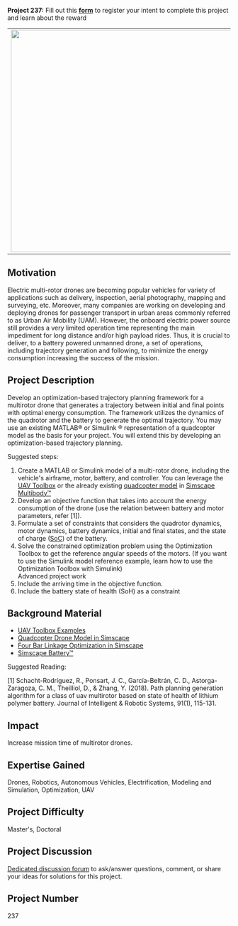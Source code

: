 **Project 237:** Fill out this <strong>[form](https://forms.office.com/Pages/ResponsePage.aspx?id=ETrdmUhDaESb3eUHKx3B5lOTzSa_A6lPqq2LJKzvpM5UMTBZRkc4UTRETjFERVRDWllQRE40OUFSQS4u)</strong> to  register your intent to complete this project and learn about the reward

<table>
<td><img src="https://gist.githubusercontent.com/robertogl/e0115dc303472a9cfd52bbbc8edb7665/raw/UAV_plan.png"  width=500 /></td>
<td><p><h1>Energy-Optimal Trajectory Planning for Multirotor Drones</h1></p>
<p>Develop a trajectory planning for multirotor drones that minimizes energy consumption.</p>
</table>

## Motivation

Electric multi-rotor drones are becoming popular vehicles for variety of applications such as delivery, inspection, aerial photography, mapping and surveying, etc. Moreover, many companies are working on developing and deploying drones for passenger transport in urban areas commonly referred to as Urban Air Mobility (UAM). However, the onboard electric power source still provides a very limited operation time representing the main impediment for long distance and/or high payload rides. Thus, it is crucial to deliver, to a battery powered unmanned drone, a set of operations, including trajectory generation and following, to minimize the energy consumption increasing the success of the mission. 

## Project Description

Develop an optimization-based trajectory planning framework for a multirotor drone that generates a trajectory between initial and final points with optimal energy consumption. The framework utilizes the dynamics of the quadrotor and the battery to generate the optimal trajectory. You may use an existing MATLAB® or Simulink ® representation of a quadcopter model as the basis for your project. You will extend this by developing an optimization-based trajectory planning.    

Suggested steps:
 
1.	Create a MATLAB or Simulink model of a multi-rotor drone, including the vehicle's airframe, motor, battery, and controller. You can leverage the [UAV Toolbox](https://www.mathworks.com/products/uav.html) or the already existing [quadcopter model](https://www.mathworks.com/matlabcentral/fileexchange/63580-quadcopter-drone-model-in-simscape?s_tid=srchtitle) in [Simscape Multibody™](https://www.mathworks.com/products/simscape-multibody.html)
2.	Develop an objective function that takes into account the energy consumption of the drone (use the relation between battery and motor parameters, refer [1]).
3.	Formulate a set of constraints that considers the quadrotor dynamics, motor dynamics, battery dynamics, initial and final states, and the state of charge ([SoC](https://www.mathworks.com/solutions/power-electronics-control/battery-state-of-charge.html)) of the battery. 
4.	Solve the constrained optimization problem using the Optimization Toolbox to get the reference angular speeds of the motors. (If you want to use the Simulink model reference example, learn how to use the Optimization Toolbox  with Simulink)  
Advanced project work 
1.	Include the arriving time in the objective function.
2.	Include the battery state of health (SoH) as a constraint 


## Background Material

-	[UAV Toolbox Examples](https://www.mathworks.com/help/uav/examples.html?category=planning-and-control&s_tid=CRUX_topnav)
-	[Quadcopter Drone Model in Simscape](https://www.mathworks.com/matlabcentral/fileexchange/63580-quadcopter-drone-model-in-simscape?s_tid=srchtitle)
-	[Four Bar Linkage Optimization in Simscape](https://www.mathworks.com/matlabcentral/fileexchange/62371-four-bar-linkage-optimization-in-simscape?s_tid=srchtitle)
-	[Simscape Battery™](https://www.mathworks.com/products/simscape-battery.html)

Suggested Reading:

[1] Schacht-Rodríguez, R., Ponsart, J. C., García-Beltrán, C. D., Astorga-Zaragoza, C. M., Theilliol, D., & Zhang, Y. (2018). Path planning generation algorithm for a class of uav multirotor based on state of health of lithium polymer battery. Journal of Intelligent & Robotic Systems, 91(1), 115-131.


## Impact

Increase mission time of multirotor drones.

## Expertise Gained 

Drones, Robotics, Autonomous Vehicles, Electrification, Modeling and Simulation, Optimization, UAV


## Project Difficulty

Master's, Doctoral

## Project Discussion

[Dedicated discussion forum](https://github.com/mathworks/MathWorks-Excellence-in-Innovation/discussions/73) to ask/answer questions, comment, or share your ideas for solutions for this project.

## Project Number

237
